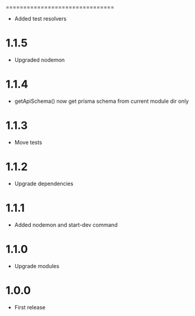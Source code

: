 ===============================
- Added test resolvers

1.1.5
===============================
- Upgraded nodemon

1.1.4
===============================
- getApiSchema() now get prisma schema from current module dir only

1.1.3
===============================
- Move tests

1.1.2
===============================
- Upgrade dependencies

1.1.1
===============================
- Added nodemon and start-dev command

1.1.0
===============================
- Upgrade modules

1.0.0
===============================
- First release
